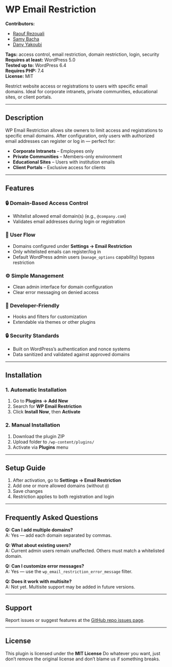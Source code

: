 # WP Email Restriction

**Contributors:** 

 - [Raouf Rezouali](https://github.com/RezoualiRaouf) 
 - [Samy Bacha](https://github.com/magnetarstar-hub) 
 - [Dany Yakoubi](https://github.com/daaaaaaanyyyyy) 


**Tags:** access control, email restriction, domain restriction, login, security  
**Requires at least:** WordPress 5.0  
**Tested up to:** WordPress 6.4  
**Requires PHP:** 7.4  
**License:** MIT 
 
Restrict website access or registrations to users with specific email domains. Ideal for corporate intranets, private communities, educational sites, or client portals.

---

## Description

WP Email Restriction allows site owners to limit access and registrations to specific email domains. After configuration, only users with authorized email addresses can register or log in — perfect for:

- **Corporate Intranets** – Employees only  
- **Private Communities** – Members-only environment  
- **Educational Sites** – Users with institution emails  
- **Client Portals** – Exclusive access for clients  

---

## Features

### 🔒 Domain-Based Access Control  
- Whitelist allowed email domain(s) (e.g., `@company.com`)  
- Validates email addresses during login or registration  

### 🧑 User Flow  
- Domains configured under **Settings → Email Restriction**  
- Only whitelisted emails can register/log in  
- Default WordPress admin users (`manage_options` capability) bypass restriction  

### ⚙️ Simple Management  
- Clean admin interface for domain configuration  
- Clear error messaging on denied access  

### 🔧 Developer-Friendly  
- Hooks and filters for customization  
- Extendable via themes or other plugins  

### 🔒 Security Standards  
- Built on WordPress’s authentication and nonce systems  
- Data sanitized and validated against approved domains  

---

## Installation

### 1. Automatic Installation  
1. Go to **Plugins → Add New**  
2. Search for **WP Email Restriction**  
3. Click **Install Now**, then **Activate**

### 2. Manual Installation  
1. Download the plugin ZIP  
2. Upload folder to `/wp-content/plugins/`  
3. Activate via **Plugins** menu  

---

## Setup Guide

1. After activation, go to **Settings → Email Restriction**  
2. Add one or more allowed domains (without `@`)  
3. Save changes  
4. Restriction applies to both registration and login  

---

## Frequently Asked Questions

**Q: Can I add multiple domains?**  
A: Yes — add each domain separated by commas.

**Q: What about existing users?**  
A: Current admin users remain unaffected. Others must match a whitelisted domain.

**Q: Can I customize error messages?**  
A: Yes — use the `wp_email_restriction_error_message` filter.

**Q: Does it work with multisite?**  
A: Not yet. Multisite support may be added in future versions.

---


## Support

Report issues or suggest features at the [GitHub repo issues page](https://github.com/RezoualiRaouf/wp-email-restrection/issues).

---

## License

This plugin is licensed under the **MIT License**
Do whatever you want, just don’t remove the original license and don’t blame us if something breaks.
